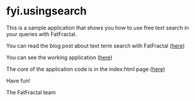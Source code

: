 fyi.usingsearch
===============

This is a sample application that shows you how to use free text search in your queries with FatFractal.

You can read the blog post about text term search with FatFractal (<a href="http://fatfractal.com/fyi-fatfractal-now-provides-textual-term-search-for-noserver-apps/" title="http://fatfractal.com/fyi-fatfractal-now-provides-textual-term-search-for-noserver-apps/" target="_blank">here</a>)

You can see the working application (<a href="http://fyi.fatfractal.com/usingsearch/" title="http://fyi.fatfractal.com/usingsearch/" target="_blank">here</a>)

The core of the application code is in the index.html page (<a href="https://github.com/FatFractal/fyi.usingsearch/blob/master/webapp/index.html" title="https://github.com/FatFractal/fyi.usingsearch/blob/master/webapp/index.html" target="_blank">here</a>)

Have fun!

The FatFractal team
